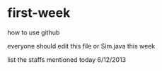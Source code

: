 first-week
==========

how to use github

everyone should edit this file or Sim.java this week

list the staffs mentioned today 6/12/2013
